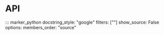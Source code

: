 API
===

::: marker_python
    docstring_style: "google"
    filters: [""]
    show_source: False
    options:
        members_order: "source"
    